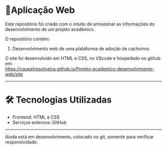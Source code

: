 # 📁Aplicação Web

Este repositório foi criado com o intuito de armazenar as informações do desenvolvimento de um projeto acadêmico.

O repositório contém:

1. Desenvolvimento web de uma plataforma de adoção de cachorros

O site foi desenvolvido em HTML e CSS, no VScode e hospedado no github em:                                                                          
https://cauealvesoliveira.github.io/Projeto-academico-desenvolvimento-web/site

---

# 🛠️ Tecnologias Utilizadas
 * Frontend: HTML e CSS
 * Serviços externos: GitHub

---
Ainda está em desenvolvimento, colocado no git, somente para verificar responsividade.


